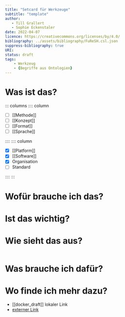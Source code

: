 ```yaml
---
title: "Setcard für Werkzeuge"
subtitle: "template"
author:
   - Till Grallert
   - Sophie Eckenstaler
date: 2022-04-07
licence: https://creativecommons.org/licenses/by/4.0/
bibliography: ../assets/bibliography/FuReSH.csl.json
suppress-bibliography: true
URI:
status: draft
tags:
    - Werkzeug
    - {Begriffe aus Ontologien}
---
```


# Was ist das?

::: columns
:::: column

- [ ] [[Methode]]
- [ ] [[Konzept]]
- [ ] [[Format]]
- [ ] [[Sprache]]

::::
:::: column

- [x] [[Platform]]
- [x] [[Software]]
- [x] Organisation
- [ ] Standard

::::
:::

<!-- kurze Beschreibung? -->

# Wofür brauche ich das?
# Ist das wichtig?

# Wie sieht das aus?

<!-- code snippets oder icon -->

```xml

```
# Was brauche ich dafür?
# Wo finde ich mehr dazu?

   - [[docker_draft]] lokaler Link
   - [externer Link](docker_draft.md)
